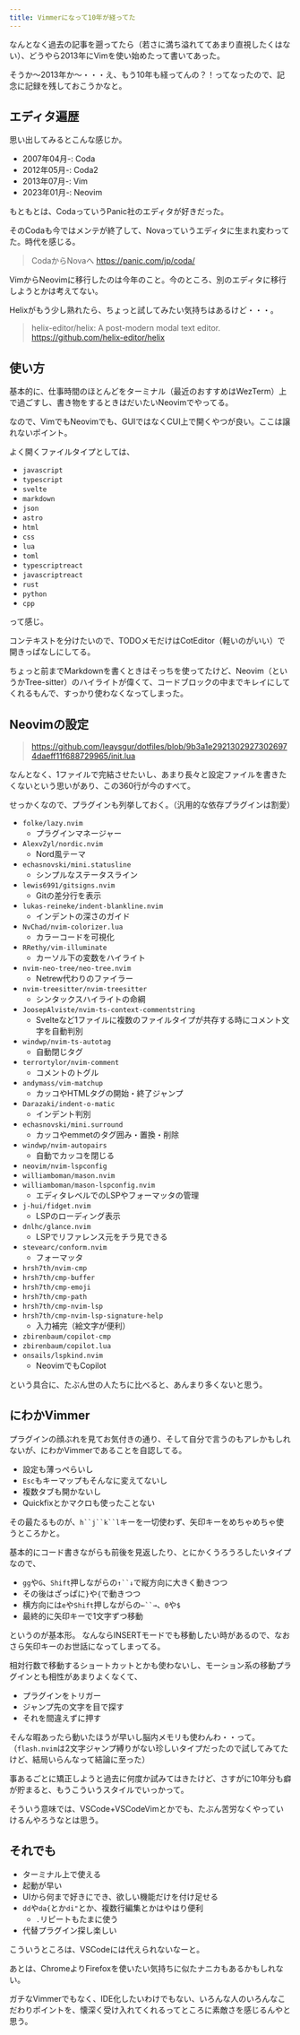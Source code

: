 ```yaml
---
title: Vimmerになって10年が経ってた
---
```


なんとなく過去の記事を遡ってたら（若さに満ち溢れててあまり直視したくはない）、どうやら2013年にVimを使い始めたって書いてあった。

そうか〜2013年か〜・・・え、もう10年も経ってんの？！ってなったので、記念に記録を残しておこうかなと。

## エディタ遍歴

思い出してみるとこんな感じか。

- 2007年04月-: Coda
- 2012年05月-: Coda2
- 2013年07月-: Vim
- 2023年01月-: Neovim

もともとは、CodaっていうPanic社のエディタが好きだった。

そのCodaも今ではメンテが終了して、Novaっていうエディタに生まれ変わってた。時代を感じる。

> CodaからNovaへ
> https://panic.com/jp/coda/

VimからNeovimに移行したのは今年のこと。今のところ、別のエディタに移行しようとかは考えてない。

Helixがもう少し熟れたら、ちょっと試してみたい気持ちはあるけど・・・。

> helix-editor/helix: A post-modern modal text editor.
> https://github.com/helix-editor/helix

## 使い方

基本的に、仕事時間のほとんどをターミナル（最近のおすすめはWezTerm）上で過ごすし、書き物をするときはだいたいNeovimでやってる。

なので、VimでもNeovimでも、GUIではなくCUI上で開くやつが良い。ここは譲れないポイント。

よく開くファイルタイプとしては、

- `javascript`
- `typescript`
- `svelte`
- `markdown`
- `json`
- `astro`
- `html`
- `css`
- `lua`
- `toml`
- `typescriptreact`
- `javascriptreact`
- `rust`
- `python`
- `cpp`

って感じ。

コンテキストを分けたいので、TODOメモだけはCotEditor（軽いのがいい）で開きっぱなしにしてる。

ちょっと前までMarkdownを書くときはそっちを使ってたけど、Neovim（というかTree-sitter）のハイライトが偉くて、コードブロックの中までキレイにしてくれるもんで、すっかり使わなくなってしまった。

## Neovimの設定

> https://github.com/leaysgur/dotfiles/blob/9b3a1e29213029273026974daeff11f688729965/init.lua

なんとなく、1ファイルで完結させたいし、あまり長々と設定ファイルを書きたくないという思いがあり、この360行が今のすべて。

せっかくなので、プラグインも列挙しておく。（汎用的な依存プラグインは割愛）

- `folke/lazy.nvim`
  - プラグインマネージャー
- `AlexvZyl/nordic.nvim`
  - Nord風テーマ
- `echasnovski/mini.statusline`
  - シンプルなステータスライン
- `lewis6991/gitsigns.nvim`
  - Gitの差分行を表示
- `lukas-reineke/indent-blankline.nvim`
  - インデントの深さのガイド
- `NvChad/nvim-colorizer.lua`
  - カラーコードを可視化
- `RRethy/vim-illuminate`
  - カーソル下の変数をハイライト
- `nvim-neo-tree/neo-tree.nvim`
  - Netrew代わりのファイラー
- `nvim-treesitter/nvim-treesitter`
  - シンタックスハイライトの命綱
- `JoosepAlviste/nvim-ts-context-commentstring`
  - Svelteなど1ファイルに複数のファイルタイプが共存する時にコメント文字を自動判別
- `windwp/nvim-ts-autotag`
  - 自動閉じタグ
- `terrortylor/nvim-comment`
  - コメントのトグル
- `andymass/vim-matchup`
  - カッコやHTMLタグの開始・終了ジャンプ
- `Darazaki/indent-o-matic`
  - インデント判別
- `echasnovski/mini.surround`
  - カッコやemmetのタグ囲み・置換・削除
- `windwp/nvim-autopairs`
  - 自動でカッコを閉じる
- `neovim/nvim-lspconfig`
- `williamboman/mason.nvim`
- `williamboman/mason-lspconfig.nvim`
  - エディタレベルでのLSPやフォーマッタの管理
- `j-hui/fidget.nvim`
  - LSPのローディング表示
- `dnlhc/glance.nvim`
  - LSPでリファレンス元をチラ見できる
- `stevearc/conform.nvim`
  - フォーマッタ
- `hrsh7th/nvim-cmp`
- `hrsh7th/cmp-buffer`
- `hrsh7th/cmp-emoji`
- `hrsh7th/cmp-path`
- `hrsh7th/cmp-nvim-lsp`
- `hrsh7th/cmp-nvim-lsp-signature-help`
  - 入力補完（絵文字が便利）
- `zbirenbaum/copilot-cmp`
- `zbirenbaum/copilot.lua`
- `onsails/lspkind.nvim`
  - NeovimでもCopilot

という具合に、たぶん世の人たちに比べると、あんまり多くないと思う。

## にわかVimmer

プラグインの顔ぶれを見てお気付きの通り、そして自分で言うのもアレかもしれないが、にわかVimmerであることを自認してる。

- 設定も薄っぺらいし
- `Esc`もキーマップもそんなに変えてないし
- 複数タブも開かないし
- Quickfixとかマクロも使ったことない

その最たるものが、`h``j``k``l`キーを一切使わず、矢印キーをめちゃめちゃ使うところかと。

基本的にコード書きながらも前後を見返したり、とにかくうろうろしたいタイプなので、

- `gg`や`G`、`Shift`押しながらの`↑``↓`で縦方向に大きく動きつつ
- その後はざっぱに`}`や`{`で動きつつ
- 横方向には`e`や`Shift`押しながらの`←``→`、`0`や`$`
- 最終的に矢印キーで1文字ずつ移動

というのが基本形。
なんならINSERTモードでも移動したい時があるので、なおさら矢印キーのお世話になってしまってる。

相対行数で移動するショートカットとかも使わないし、モーション系の移動プラグインとも相性があまりよくなくて、

- プラグインをトリガー
- ジャンプ先の文字を目で探す
- それを間違えずに押す

そんな暇あったら動いたほうが早いし脳内メモリも使わんわ・・って。
（`flash.nvim`は2文字ジャンプ縛りがない珍しいタイプだったので試してみてたけど、結局いらんなって結論に至った）

事あるごとに矯正しようと過去に何度か試みてはきたけど、さすがに10年分も癖が貯まると、もうこういうスタイルでいっかって。

そういう意味では、VSCode+VSCodeVimとかでも、たぶん苦労なくやっていけるんやろうなとは思う。

## それでも

- ターミナル上で使える
- 起動が早い
- UIから何まで好きにでき、欲しい機能だけを付け足せる
- `dd`や`da{`とか`di"`とか、複数行編集とかはやはり便利
  - `.`リピートもたまに使う
- 代替プラグイン探し楽しい

こういうところは、VSCodeには代えられないなーと。

あとは、ChromeよりFirefoxを使いたい気持ちに似たナニカもあるかもしれない。

ガチなVimmerでもなく、IDE化したいわけでもない、いろんな人のいろんなこだわりポイントを、懐深く受け入れてくれるってところに素敵さを感じるんやと思う。
